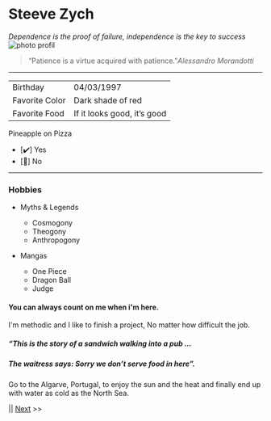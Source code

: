  # Steeve Zych
*Dependence is the proof of failure, independence is the key to success*
![photo profil](https://images.unsplash.com/photo-1565945887714-d5139f4eb0ce?ixlib=rb-4.0.3&ixid=M3wxMjA3fDB8MHxwaG90by1wYWdlfHx8fGVufDB8fHx8fA%3D%3D&auto=format&fit=crop&w=1770&q=80)

> “Patience is a virtue acquired with patience.”*Alessandro Morandotti*
----------
|                |                          |           
|----------------|-------------------------------|
|Birthday| 04/03/1997
|Favorite Color| Dark shade of red
|Favorite Food| If it looks good, it’s good

Pineapple on Pizza

- [:heavy_check_mark:] Yes 
- [:nauseated_face:] No
-----------------
### Hobbies
 * Myths & Legends
    * Cosmogony
    * Theogony
    * Anthropogony

*  Mangas
    * One Piece
    * Dragon Ball
    * Judge

#### You can always count on me when i'm here.

I'm methodic and I like to finish a project, No matter how difficult the job.

##### “This is the story of a sandwich walking into a pub … 
##### The waitress says: Sorry we don’t serve food in here”.

 Go to the Algarve, Portugal, to enjoy the sun and the heat and finally end up with water as cold as the North Sea.



|| [Next](https://github.com/timcharlier6/markdown-challenge#tldr) >>


